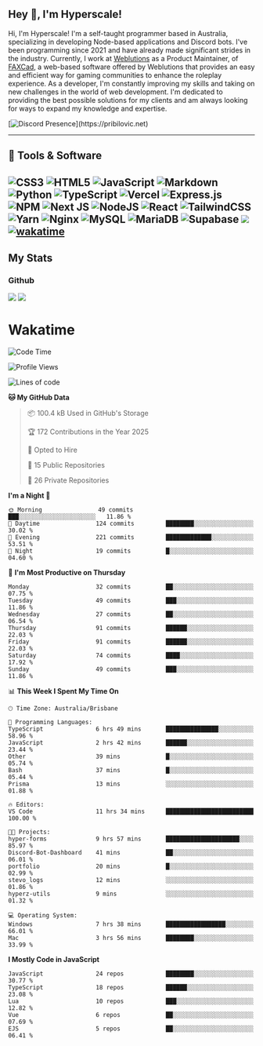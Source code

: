 ## Hey 👋, I'm Hyperscale!

Hi, I'm Hyperscale! I'm a self-taught programmer based in Australia, specializing in developing Node-based applications and Discord bots. I've been programming since 2021 and have already made significant strides in the industry. Currently, I work at [Weblutions](https://weblutions.com) as a Product Maintainer, of [FAXCad](https://weblutions.com/store/faxcad), a web-based software offered by Weblutions that provides an easy and efficient way for gaming communities to enhance the roleplay experience. As a developer, I'm constantly improving my skills and taking on new challenges in the world of web development. I'm dedicated to providing the best possible solutions for my clients and am always looking for ways to expand my knowledge and expertise.

[![Discord Presence](https://lanyard.cnrad.dev/api/906061699562475581?=idleMessage=:Just%Chillin%With%My%Kangaroo!)](https://pribilovic.net)

<p align="center">
<a href="https://github.com/Hyperscale1">
</a>
</p>

---
## 🔧 Tools & Software

![CSS3](https://img.shields.io/badge/css3-%231572B6.svg?style=for-the-badge&logo=css3&logoColor=white) ![HTML5](https://img.shields.io/badge/html5-%23E34F26.svg?style=for-the-badge&logo=html5&logoColor=white) ![JavaScript](https://img.shields.io/badge/javascript-%23323330.svg?style=for-the-badge&logo=javascript&logoColor=%23F7DF1E)  ![Markdown](https://img.shields.io/badge/markdown-%23000000.svg?style=for-the-badge&logo=markdown&logoColor=white) ![Python](https://img.shields.io/badge/python-3670A0?style=for-the-badge&logo=python&logoColor=ffdd54) ![TypeScript](https://img.shields.io/badge/typescript-%23007ACC.svg?style=for-the-badge&logo=typescript&logoColor=white) ![Vercel](https://img.shields.io/badge/vercel-%23000000.svg?style=for-the-badge&logo=vercel&logoColor=white) ![Express.js](https://img.shields.io/badge/express.js-%23404d59.svg?style=for-the-badge&logo=express&logoColor=%2361DAFB) ![NPM](https://img.shields.io/badge/NPM-%23000000.svg?style=for-the-badge&logo=npm&logoColor=white) ![Next JS](https://img.shields.io/badge/Next-black?style=for-the-badge&logo=next.js&logoColor=white) ![NodeJS](https://img.shields.io/badge/node.js-6DA55F?style=for-the-badge&logo=node.js&logoColor=white) ![React](https://img.shields.io/badge/react-%2320232a.svg?style=for-the-badge&logo=react&logoColor=%2361DAFB) ![TailwindCSS](https://img.shields.io/badge/tailwindcss-%2338B2AC.svg?style=for-the-badge&logo=tailwind-css&logoColor=white) ![Yarn](https://img.shields.io/badge/yarn-%232C8EBB.svg?style=for-the-badge&logo=yarn&logoColor=white) ![Nginx](https://img.shields.io/badge/nginx-%23009639.svg?style=for-the-badge&logo=nginx&logoColor=white) ![MySQL](https://img.shields.io/badge/mysql-%2300f.svg?style=for-the-badge&logo=mysql&logoColor=white) ![MariaDB](https://img.shields.io/badge/mariadb-%23316192.svg?style=for-the-badge&logo=mariadb&logoColor=white) ![Supabase](https://img.shields.io/badge/Supabase-3ECF8E?style=for-the-badge&logo=supabase&logoColor=white) ![](https://img.shields.io/badge/Ubuntu-E95420?style=for-the-badge&logo=ubuntu&logoColor=white) [![wakatime](https://wakatime.com/badge/user/6e098b16-30e8-493e-bf77-598fafbb912d.svg?style=for-the-badge)](https://wakatime.com/@6e098b16-30e8-493e-bf77-598fafbb912d) 
---
## My Stats

### Github
![](https://github-readme-stats.vercel.app/api?username=Hyperscale1&theme=blue-green)
![](https://github-readme-stats.vercel.app/api/top-langs/?username=Hyperscale1&theme=blue-green)

# Wakatime
<!--START_SECTION:waka-->
![Code Time](http://img.shields.io/badge/Code%20Time-975%20hrs%2032%20mins-blue)

![Profile Views](http://img.shields.io/badge/Profile%20Views-0-blue)

![Lines of code](https://img.shields.io/badge/From%20Hello%20World%20I%27ve%20Written-2.5%20million%20lines%20of%20code-blue)

**🐱 My GitHub Data** 

> 📦 100.4 kB Used in GitHub's Storage 
 > 
> 🏆 172 Contributions in the Year 2025
 > 
> 💼 Opted to Hire
 > 
> 📜 15 Public Repositories 
 > 
> 🔑 26 Private Repositories 
 > 
**I'm a Night 🦉** 

```text
🌞 Morning                49 commits          ███░░░░░░░░░░░░░░░░░░░░░░   11.86 % 
🌆 Daytime                124 commits         ████████░░░░░░░░░░░░░░░░░   30.02 % 
🌃 Evening                221 commits         █████████████░░░░░░░░░░░░   53.51 % 
🌙 Night                  19 commits          █░░░░░░░░░░░░░░░░░░░░░░░░   04.60 % 
```
📅 **I'm Most Productive on Thursday** 

```text
Monday                   32 commits          ██░░░░░░░░░░░░░░░░░░░░░░░   07.75 % 
Tuesday                  49 commits          ███░░░░░░░░░░░░░░░░░░░░░░   11.86 % 
Wednesday                27 commits          ██░░░░░░░░░░░░░░░░░░░░░░░   06.54 % 
Thursday                 91 commits          ██████░░░░░░░░░░░░░░░░░░░   22.03 % 
Friday                   91 commits          ██████░░░░░░░░░░░░░░░░░░░   22.03 % 
Saturday                 74 commits          ████░░░░░░░░░░░░░░░░░░░░░   17.92 % 
Sunday                   49 commits          ███░░░░░░░░░░░░░░░░░░░░░░   11.86 % 
```


📊 **This Week I Spent My Time On** 

```text
🕑︎ Time Zone: Australia/Brisbane

💬 Programming Languages: 
TypeScript               6 hrs 49 mins       ███████████████░░░░░░░░░░   58.96 % 
JavaScript               2 hrs 42 mins       ██████░░░░░░░░░░░░░░░░░░░   23.44 % 
Other                    39 mins             █░░░░░░░░░░░░░░░░░░░░░░░░   05.74 % 
Bash                     37 mins             █░░░░░░░░░░░░░░░░░░░░░░░░   05.44 % 
Prisma                   13 mins             ░░░░░░░░░░░░░░░░░░░░░░░░░   01.88 % 

🔥 Editors: 
VS Code                  11 hrs 34 mins      █████████████████████████   100.00 % 

🐱‍💻 Projects: 
hyper-forms              9 hrs 57 mins       █████████████████████░░░░   85.97 % 
Discord-Bot-Dashboard    41 mins             ██░░░░░░░░░░░░░░░░░░░░░░░   06.01 % 
portfolio                20 mins             █░░░░░░░░░░░░░░░░░░░░░░░░   02.99 % 
stevo_logs               12 mins             ░░░░░░░░░░░░░░░░░░░░░░░░░   01.86 % 
hyperz-utils             9 mins              ░░░░░░░░░░░░░░░░░░░░░░░░░   01.32 % 

💻 Operating System: 
Windows                  7 hrs 38 mins       █████████████████░░░░░░░░   66.01 % 
Mac                      3 hrs 56 mins       ████████░░░░░░░░░░░░░░░░░   33.99 % 
```

**I Mostly Code in JavaScript** 

```text
JavaScript               24 repos            ████████░░░░░░░░░░░░░░░░░   30.77 % 
TypeScript               18 repos            ██████░░░░░░░░░░░░░░░░░░░   23.08 % 
Lua                      10 repos            ███░░░░░░░░░░░░░░░░░░░░░░   12.82 % 
Vue                      6 repos             ██░░░░░░░░░░░░░░░░░░░░░░░   07.69 % 
EJS                      5 repos             ██░░░░░░░░░░░░░░░░░░░░░░░   06.41 % 
```




<!--END_SECTION:waka-->
